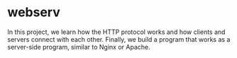 # webserv
In this project, we learn how the HTTP protocol works and how clients and servers connect with each other. Finally, we build a program that works as a server-side program, similar to Nginx or Apache.
